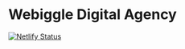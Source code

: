 # Webiggle Digital Agency

[![Netlify Status](https://api.netlify.com/api/v1/badges/792f1d55-2abf-44e9-8848-61724fa20cb4/deploy-status)](https://app.netlify.com/sites/webiggle-webiste/deploys)